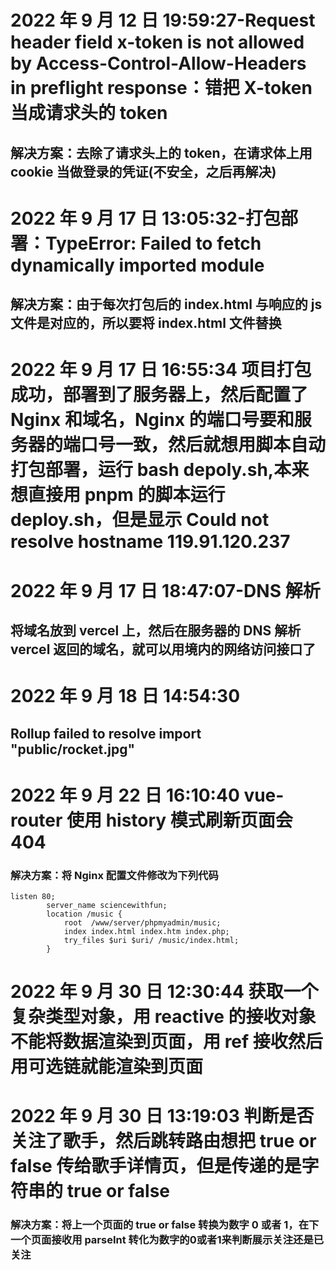 <!--
 * @Description:
 * @Author: 曹俊
 * @Date: 2022-09-17 13:05:10
 * @LastEditors: 曹俊
 * @LastEditTime: 2022-09-30 13:21:06
-->

# 2022 年 9 月 12 日 19:59:27-Request header field x-token is not allowed by Access-Control-Allow-Headers in preflight response：错把 X-token 当成请求头的 token

## 解决方案：去除了请求头上的 token，在请求体上用 cookie 当做登录的凭证(不安全，之后再解决)

# 2022 年 9 月 17 日 13:05:32-打包部署：TypeError: Failed to fetch dynamically imported module

## 解决方案：由于每次打包后的 index.html 与响应的 js 文件是对应的，所以要将 index.html 文件替换

# 2022 年 9 月 17 日 16:55:34 项目打包成功，部署到了服务器上，然后配置了 Nginx 和域名，Nginx 的端口号要和服务器的端口号一致，然后就想用脚本自动打包部署，运行 bash depoly.sh,本来想直接用 pnpm 的脚本运行 deploy.sh，但是显示 Could not resolve hostname 119.91.120.237

# 2022 年 9 月 17 日 18:47:07-DNS 解析

## 将域名放到 vercel 上，然后在服务器的 DNS 解析 vercel 返回的域名，就可以用境内的网络访问接口了

# 2022 年 9 月 18 日 14:54:30

## Rollup failed to resolve import "public/rocket.jpg"

# 2022 年 9 月 22 日 16:10:40 vue-router 使用 history 模式刷新页面会 404

### 解决方案：将 Nginx 配置文件修改为下列代码

```Nginx
listen 80;
        server_name sciencewithfun;
        location /music {
            root  /www/server/phpmyadmin/music;
            index index.html index.htm index.php;
            try_files $uri $uri/ /music/index.html;
        }
```

# 2022 年 9 月 30 日 12:30:44 获取一个复杂类型对象，用 reactive 的接收对象不能将数据渲染到页面，用 ref 接收然后用可选链就能渲染到页面

# 2022 年 9 月 30 日 13:19:03 判断是否关注了歌手，然后跳转路由想把 true or false 传给歌手详情页，但是传递的是字符串的 true or false

### 解决方案：将上一个页面的 true or false 转换为数字 0 或者 1，在下一个页面接收用 parseInt 转化为数字的0或者1来判断展示关注还是已关注
